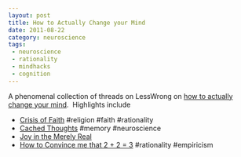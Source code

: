 ```yaml
---
layout: post
title: How to Actually Change your Mind
date: 2011-08-22
category: neuroscience
tags:
 - neuroscience
 - rationality
 - mindhacks
 - cognition
---
```


<p>A phenomenal collection of threads on LessWrong on <a class="offsite-link-inline" href="http://wiki.lesswrong.com/wiki/How_To_Actually_Change_Your_Mind" target="_blank">how to actually change your mind</a>. &nbsp;Highlights include</p>
<p>
<ul>
<li><a href="http://lesswrong.com/lw/ur/crisis_of_faith/" target="_blank">Crisis of Faith</a>&nbsp;#religion #faith #rationality</li>
<li><a href="http://lesswrong.com/lw/k5/cached_thoughts/" target="_blank">Cached Thoughts</a>&nbsp;#memory #neuroscience</li>
<li><a href="http://lesswrong.com/lw/or/joy_in_the_merely_real/" target="_blank">Joy in the Merely Real</a></li>
<li><a href="http://lesswrong.com/lw/jr/how_to_convince_me_that_2_2_3/" target="_blank">How to Convince me that 2 + 2 = 3</a>&nbsp;#rationality #empiricism</li>
</ul>
</p>

